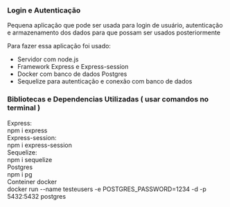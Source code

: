 ### Login e Autenticação

Pequena aplicação que pode ser usada para login de usuário, autenticação e armazenamento dos dados para que possam ser usados posteriormente

Para fazer essa aplicação foi usado:
- Servidor com node.js
- Framework Express e Express-session
- Docker com banco de dados Postgres
- Sequelize para autenticação e conexão com banco de dados

<h3>Bibliotecas e Dependencias Utilizadas ( usar comandos no terminal )</h3>
Express:<br>
npm i express<br>
Express-session:<br>
npm i express-session<br>
Sequelize:<br>
npm i sequelize<br>
Postgres<br>
npm i pg<br>
Conteiner docker<br>
docker run --name testeusers -e POSTGRES_PASSWORD=1234 -d -p 5432:5432 postgres
